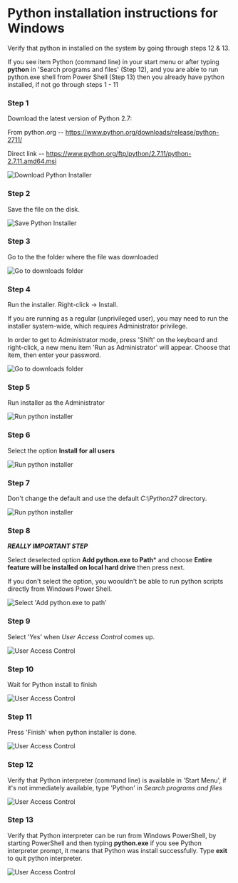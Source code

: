 Python installation instructions for Windows
========

Verify that python in installed on the system by going through steps 12 & 13.

If you see item Python (command line) in your start menu or after typing **python** in 'Search programs and files' (Step 12), and you are able to run python.exe shell from Power Shell (Step 13) then you already have python installed, if not go through steps 1 - 11

### Step 1

Download the latest version of Python 2.7:

From python.org -- https://www.python.org/downloads/release/python-2711/

Direct link -- https://www.python.org/ftp/python/2.7.11/python-2.7.11.amd64.msi

![Download Python Installer](python_screenshots/0001_python_download.png)


### Step 2

Save the file on the disk.

![Save Python Installer](python_screenshots/0002_python_download.png)


### Step 3

Go to the the folder where the file was downloaded

![Go to downloads folder](python_screenshots/0003_python_download.png)

### Step 4

Run the installer. Right-click -> Install.

If you are running as a regular (unprivileged user), you may need to run the installer system-wide, which requires Administrator privilege.


In order to get to Administrator mode, press 'Shift' on the keyboard and right-click, a new menu item 'Run as Administrator' will appear. Choose that item, then enter your password.

![Go to downloads folder](python_screenshots/0004_python_download.png)


### Step 5

Run installer as the Administrator

![Run python installer](python_screenshots/0005_python_download.png)


### Step 6

Select the option **Install for all users**

![Run python installer](python_screenshots/0006_python_download.png)


### Step 7

Don't change the default and use the default *C:\Python27* directory.

![Run python installer](python_screenshots/0007_python_download.png)

### Step 8

***REALLY IMPORTANT STEP***

Select deselected option **Add python.exe to Path*** and choose **Entire feature will be installed on local hard drive** then press next.

If you don't select the option, you woouldn't be able to run python scripts directly from Windows Power Shell.

![Select 'Add python.exe to path'](python_screenshots/0008_python_download.png)

### Step 9

Select 'Yes' when *User Access Control* comes up.

![User Access Control](python_screenshots/0009_python_download.png)

### Step 10

Wait for Python install to finish

![User Access Control](python_screenshots/0010_python_download.png)

### Step 11

Press 'Finish' when python installer is done.

![User Access Control](python_screenshots/0011_python_download.png)

### Step 12

Verify that Python interpreter (command line) is available in 'Start Menu', if it's not immediately available, type 'Python' in *Search programs and files*


![User Access Control](python_screenshots/0012_python_successful_install.png)


### Step 13

Verify that Python interpreter can be run from Windows PowerShell, by starting PowerShell and then typing **python.exe** if you see Python interpreter prompt, it means that Python was install successfully. Type **exit** to quit python interpreter.


![User Access Control](python_screenshots/0013_run_python_from_powershell.png)
